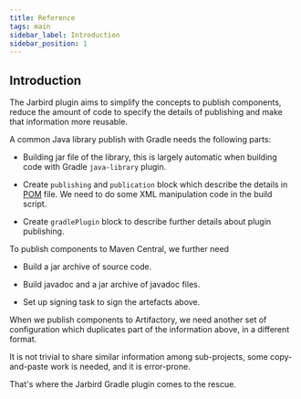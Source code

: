 ```yaml
---
title: Reference
tags: main
sidebar_label: Introduction
sidebar_position: 1
---
```


## Introduction

The Jarbird plugin aims to simplify the concepts to publish components, reduce the amount of code to specify the details of publishing and make that information more reusable.

A common Java library publish with Gradle needs the following parts:

- Building jar file of the library, this is largely automatic when building code with Gradle `java-library` plugin.

- Create `publishing` and `publication` block which describe the details in [POM](https://maven.apache.org/pom.html) file. We need to do some XML manipulation code in the build script.

- Create `gradlePlugin` block to describe further details about plugin publishing.

To publish components to Maven Central, we further need

- Build a jar archive of source code.

- Build javadoc and a jar archive of javadoc files.

- Set up signing task to sign the artefacts above.

When we publish components to Artifactory, we need another set of configuration which duplicates part of the information above, in a different format.

It is not trivial to share similar information among sub-projects, some copy-and-paste work is needed, and it is error-prone.

That's where the Jarbird Gradle plugin comes to the rescue.

